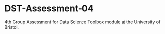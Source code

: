 # DST-Assessment-04
4th Group Assessment for Data Science Toolbox module at the University of Bristol.
